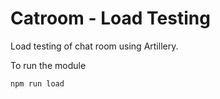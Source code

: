 
# Catroom - Load Testing

Load testing of chat room using Artillery.

To run the module
```
npm run load
```
